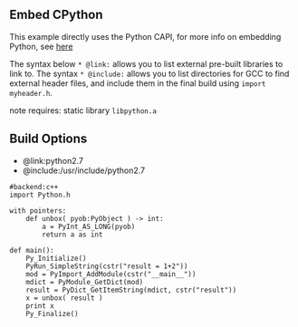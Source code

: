 Embed CPython
-------------
This example directly uses the Python CAPI, for more info on embedding Python, see [here](https://docs.python.org/2.7/extending/embedding.html)

The syntax below `* @link:` allows you to list external pre-built libraries to link to.
The syntax `* @include:` allows you to list directories for GCC to find external header files,
and include them in the final build using `import myheader.h`.

note requires: static library `libpython.a`

Build Options
-------------
* @link:python2.7
* @include:/usr/include/python2.7
```rusthon
#backend:c++
import Python.h

with pointers:
	def unbox( pyob:PyObject ) -> int:
		a = PyInt_AS_LONG(pyob)
		return a as int

def main():
	Py_Initialize()
	PyRun_SimpleString(cstr("result = 1+2"))
	mod = PyImport_AddModule(cstr("__main__"))
	mdict = PyModule_GetDict(mod)
	result = PyDict_GetItemString(mdict, cstr("result"))
	x = unbox( result )
	print x
	Py_Finalize()

```